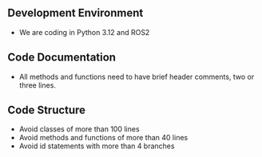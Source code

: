 ## Development Environment
- We are coding in Python 3.12 and ROS2

## Code Documentation
- All methods and functions need to have brief header comments, two or three lines.

## Code Structure
- Avoid classes of more than 100 lines
- Avoid methods and functions of more than 40 lines
- Avoid id statements with more than 4 branches